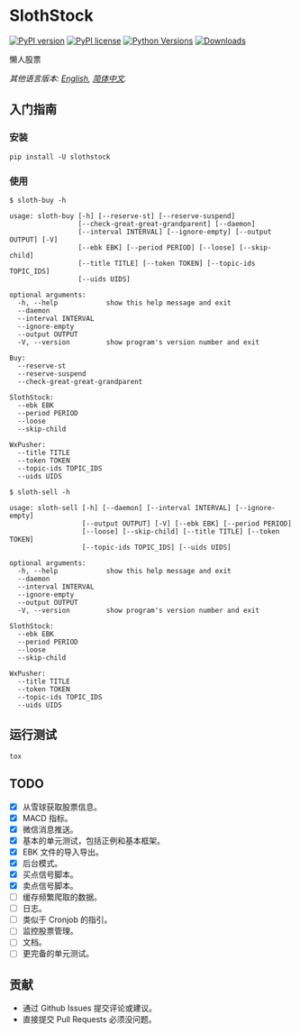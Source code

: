# SlothStock

[![PyPI version](https://badge.fury.io/py/slothstock.svg)](https://badge.fury.io/py/slothstock)
[![PyPI license](https://img.shields.io/pypi/l/slothstock.svg)](https://pypi.python.org/pypi/slothstock/)
[![Python Versions](https://img.shields.io/pypi/pyversions/slothstock.svg)](https://pypi.python.org/pypi/slothstock/)
[![Downloads](https://pepy.tech/badge/slothstock)](https://pepy.tech/project/slothstock)

懒人股票

*其他语言版本: [English](README.md), [简体中文](README-zh.md).*

## 入门指南

### 安装

```shell
pip install -U slothstock
```

### 使用

```shell
$ sloth-buy -h

usage: sloth-buy [-h] [--reserve-st] [--reserve-suspend]
                 [--check-great-great-grandparent] [--daemon]
                 [--interval INTERVAL] [--ignore-empty] [--output OUTPUT] [-V]
                 [--ebk EBK] [--period PERIOD] [--loose] [--skip-child]
                 [--title TITLE] [--token TOKEN] [--topic-ids TOPIC_IDS]
                 [--uids UIDS]

optional arguments:
  -h, --help            show this help message and exit
  --daemon
  --interval INTERVAL
  --ignore-empty
  --output OUTPUT
  -V, --version         show program's version number and exit

Buy:
  --reserve-st
  --reserve-suspend
  --check-great-great-grandparent

SlothStock:
  --ebk EBK
  --period PERIOD
  --loose
  --skip-child

WxPusher:
  --title TITLE
  --token TOKEN
  --topic-ids TOPIC_IDS
  --uids UIDS
```

```shell
$ sloth-sell -h

usage: sloth-sell [-h] [--daemon] [--interval INTERVAL] [--ignore-empty]
                  [--output OUTPUT] [-V] [--ebk EBK] [--period PERIOD]
                  [--loose] [--skip-child] [--title TITLE] [--token TOKEN]
                  [--topic-ids TOPIC_IDS] [--uids UIDS]

optional arguments:
  -h, --help            show this help message and exit
  --daemon
  --interval INTERVAL
  --ignore-empty
  --output OUTPUT
  -V, --version         show program's version number and exit

SlothStock:
  --ebk EBK
  --period PERIOD
  --loose
  --skip-child

WxPusher:
  --title TITLE
  --token TOKEN
  --topic-ids TOPIC_IDS
  --uids UIDS
```

## 运行测试

```shell
tox
```

## TODO

- [x] 从雪球获取股票信息。
- [x] MACD 指标。
- [x] 微信消息推送。
- [x] 基本的单元测试，包括正例和基本框架。
- [x] EBK 文件的导入导出。
- [x] 后台模式。
- [x] 买点信号脚本。
- [x] 卖点信号脚本。
- [ ] 缓存频繁爬取的数据。
- [ ] 日志。
- [ ] 类似于 Cronjob 的指引。
- [ ] 监控股票管理。
- [ ] 文档。
- [ ] 更完备的单元测试。

## 贡献

- 通过 Github Issues 提交评论或建议。
- 直接提交 Pull Requests 必须没问题。
